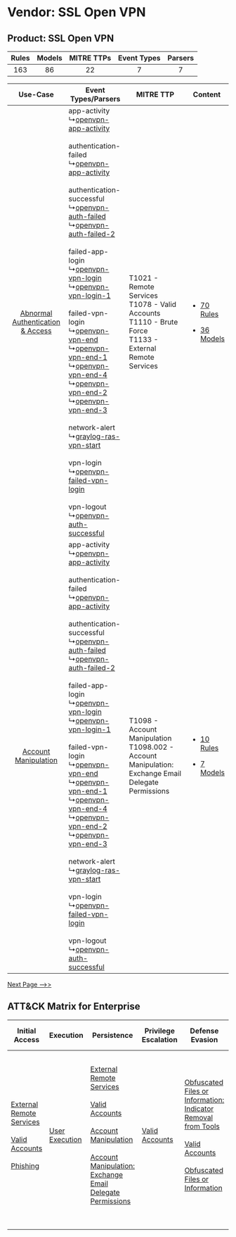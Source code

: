 Vendor: SSL Open VPN
====================
Product: SSL Open VPN
---------------------
| Rules | Models | MITRE TTPs | Event Types | Parsers |
|:-----:|:------:|:----------:|:-----------:|:-------:|
|  163  |   86   |     22     |      7      |    7    |

|    Use-Case    | Event Types/Parsers    | MITRE TTP    | Content    |
|:----:| ---- | ---- | ---- |
| [Abnormal Authentication & Access](../../../UseCases/uc_abnormal_authentication_&_access.md) |  app-activity<br> ↳[openvpn-app-activity](Ps/pC_openvpnappactivity.md)<br><br> authentication-failed<br> ↳[openvpn-app-activity](Ps/pC_openvpnappactivity.md)<br><br> authentication-successful<br> ↳[openvpn-auth-failed](Ps/pC_openvpnauthfailed.md)<br> ↳[openvpn-auth-failed-2](Ps/pC_openvpnauthfailed2.md)<br><br> failed-app-login<br> ↳[openvpn-vpn-login](Ps/pC_openvpnvpnlogin.md)<br> ↳[openvpn-vpn-login-1](Ps/pC_openvpnvpnlogin1.md)<br><br> failed-vpn-login<br> ↳[openvpn-vpn-end](Ps/pC_openvpnvpnend.md)<br> ↳[openvpn-vpn-end-1](Ps/pC_openvpnvpnend1.md)<br> ↳[openvpn-vpn-end-4](Ps/pC_openvpnvpnend4.md)<br> ↳[openvpn-vpn-end-2](Ps/pC_openvpnvpnend2.md)<br> ↳[openvpn-vpn-end-3](Ps/pC_openvpnvpnend3.md)<br><br> network-alert<br> ↳[graylog-ras-vpn-start](Ps/pC_graylograsvpnstart.md)<br><br> vpn-login<br> ↳[openvpn-failed-vpn-login](Ps/pC_openvpnfailedvpnlogin.md)<br><br> vpn-logout<br> ↳[openvpn-auth-successful](Ps/pC_openvpnauthsuccessful.md)<br> | T1021 - Remote Services<br>T1078 - Valid Accounts<br>T1110 - Brute Force<br>T1133 - External Remote Services<br> | [<ul><li>70 Rules</li></ul><ul><li>36 Models</li></ul>](RM/r_m_ssl_open_vpn_ssl_open_vpn_Abnormal_Authentication_&_Access.md) |
|    [Account Manipulation](../../../UseCases/uc_account_manipulation.md)    |  app-activity<br> ↳[openvpn-app-activity](Ps/pC_openvpnappactivity.md)<br><br> authentication-failed<br> ↳[openvpn-app-activity](Ps/pC_openvpnappactivity.md)<br><br> authentication-successful<br> ↳[openvpn-auth-failed](Ps/pC_openvpnauthfailed.md)<br> ↳[openvpn-auth-failed-2](Ps/pC_openvpnauthfailed2.md)<br><br> failed-app-login<br> ↳[openvpn-vpn-login](Ps/pC_openvpnvpnlogin.md)<br> ↳[openvpn-vpn-login-1](Ps/pC_openvpnvpnlogin1.md)<br><br> failed-vpn-login<br> ↳[openvpn-vpn-end](Ps/pC_openvpnvpnend.md)<br> ↳[openvpn-vpn-end-1](Ps/pC_openvpnvpnend1.md)<br> ↳[openvpn-vpn-end-4](Ps/pC_openvpnvpnend4.md)<br> ↳[openvpn-vpn-end-2](Ps/pC_openvpnvpnend2.md)<br> ↳[openvpn-vpn-end-3](Ps/pC_openvpnvpnend3.md)<br><br> network-alert<br> ↳[graylog-ras-vpn-start](Ps/pC_graylograsvpnstart.md)<br><br> vpn-login<br> ↳[openvpn-failed-vpn-login](Ps/pC_openvpnfailedvpnlogin.md)<br><br> vpn-logout<br> ↳[openvpn-auth-successful](Ps/pC_openvpnauthsuccessful.md)<br> | T1098 - Account Manipulation<br>T1098.002 - Account Manipulation: Exchange Email Delegate Permissions<br>        | [<ul><li>10 Rules</li></ul><ul><li>7 Models</li></ul>](RM/r_m_ssl_open_vpn_ssl_open_vpn_Account_Manipulation.md)    |
[Next Page -->>](2_ds_ssl_open_vpn_ssl_open_vpn.md)

ATT&CK Matrix for Enterprise
----------------------------
| Initial Access                                                                                                                                                                                                | Execution                                                           | Persistence                                                                                                                                                                                                                                                                                                                                 | Privilege Escalation                                                | Defense Evasion                                                                                                                                                                                                                                                               | Credential Access                                                                                                                                                                                                                                                                                                                     | Discovery                                                              | Lateral Movement                                                                                                                                                       | Collection                                                                                                                                                            | Command and Control                                                                                                                                                                                                      | Exfiltration                                                                                                                                                                                                                                                                                                                                                                                                                                                                                                                                                                                                         | Impact |
| ------------------------------------------------------------------------------------------------------------------------------------------------------------------------------------------------------------- | ------------------------------------------------------------------- | ------------------------------------------------------------------------------------------------------------------------------------------------------------------------------------------------------------------------------------------------------------------------------------------------------------------------------------------- | ------------------------------------------------------------------- | ----------------------------------------------------------------------------------------------------------------------------------------------------------------------------------------------------------------------------------------------------------------------------- | ------------------------------------------------------------------------------------------------------------------------------------------------------------------------------------------------------------------------------------------------------------------------------------------------------------------------------------- | ---------------------------------------------------------------------- | ---------------------------------------------------------------------------------------------------------------------------------------------------------------------- | --------------------------------------------------------------------------------------------------------------------------------------------------------------------- | ------------------------------------------------------------------------------------------------------------------------------------------------------------------------------------------------------------------------ | -------------------------------------------------------------------------------------------------------------------------------------------------------------------------------------------------------------------------------------------------------------------------------------------------------------------------------------------------------------------------------------------------------------------------------------------------------------------------------------------------------------------------------------------------------------------------------------------------------------------- | ------ |
| [External Remote Services](https://attack.mitre.org/techniques/T1133)<br><br>[Valid Accounts](https://attack.mitre.org/techniques/T1078)<br><br>[Phishing](https://attack.mitre.org/techniques/T1566)<br><br> | [User Execution](https://attack.mitre.org/techniques/T1204)<br><br> | [External Remote Services](https://attack.mitre.org/techniques/T1133)<br><br>[Valid Accounts](https://attack.mitre.org/techniques/T1078)<br><br>[Account Manipulation](https://attack.mitre.org/techniques/T1098)<br><br>[Account Manipulation: Exchange Email Delegate Permissions](https://attack.mitre.org/techniques/T1098/002)<br><br> | [Valid Accounts](https://attack.mitre.org/techniques/T1078)<br><br> | [Obfuscated Files or Information: Indicator Removal from Tools](https://attack.mitre.org/techniques/T1027/005)<br><br>[Valid Accounts](https://attack.mitre.org/techniques/T1078)<br><br>[Obfuscated Files or Information](https://attack.mitre.org/techniques/T1027)<br><br> | [OS Credential Dumping](https://attack.mitre.org/techniques/T1003)<br><br>[Brute Force](https://attack.mitre.org/techniques/T1110)<br><br>[Steal or Forge Kerberos Tickets](https://attack.mitre.org/techniques/T1558)<br><br>[Steal or Forge Kerberos Tickets: Kerberoasting](https://attack.mitre.org/techniques/T1558/003)<br><br> | [Account Discovery](https://attack.mitre.org/techniques/T1087)<br><br> | [Remote Services](https://attack.mitre.org/techniques/T1021)<br><br>[Remote Services: SMB/Windows Admin Shares](https://attack.mitre.org/techniques/T1021/002)<br><br> | [Email Collection](https://attack.mitre.org/techniques/T1114)<br><br>[Email Collection: Email Forwarding Rule](https://attack.mitre.org/techniques/T1114/003)<br><br> | [Proxy: Multi-hop Proxy](https://attack.mitre.org/techniques/T1090/003)<br><br>[Application Layer Protocol](https://attack.mitre.org/techniques/T1071)<br><br>[Proxy](https://attack.mitre.org/techniques/T1090)<br><br> | [Exfiltration Over Alternative Protocol](https://attack.mitre.org/techniques/T1048)<br><br>[Exfiltration Over Alternative Protocol: Exfiltration Over Unencrypted/Obfuscated Non-C2 Protocol](https://attack.mitre.org/techniques/T1048/003)<br><br>[Exfiltration Over Physical Medium: Exfiltration over USB](https://attack.mitre.org/techniques/T1052/001)<br><br>[Data Transfer Size Limits](https://attack.mitre.org/techniques/T1030)<br><br>[Exfiltration Over Physical Medium](https://attack.mitre.org/techniques/T1052)<br><br>[Automated Exfiltration](https://attack.mitre.org/techniques/T1020)<br><br> |        |